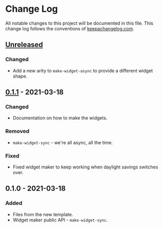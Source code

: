 # Change Log
All notable changes to this project will be documented in this file. This change log follows the conventions of [keepachangelog.com](http://keepachangelog.com/).

## [Unreleased]
### Changed
- Add a new arity to `make-widget-async` to provide a different widget shape.

## [0.1.1] - 2021-03-18
### Changed
- Documentation on how to make the widgets.

### Removed
- `make-widget-sync` - we're all async, all the time.

### Fixed
- Fixed widget maker to keep working when daylight savings switches over.

## 0.1.0 - 2021-03-18
### Added
- Files from the new template.
- Widget maker public API - `make-widget-sync`.

[Unreleased]: https://github.com/your-name/alphabet-cipher/compare/0.1.1...HEAD
[0.1.1]: https://github.com/your-name/alphabet-cipher/compare/0.1.0...0.1.1
